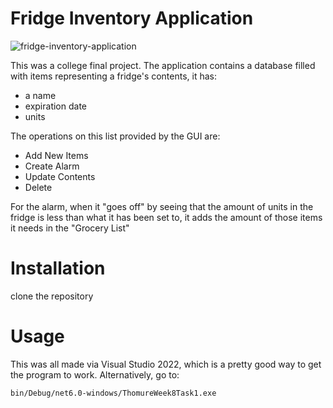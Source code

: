 # Fridge Inventory Application
![fridge-inventory-application](https://github.com/user-attachments/assets/9df4c418-9cfe-4eb5-b1ff-4f9e71c41b5a)

This was a college final project.
The application contains a database filled with items representing a fridge's contents, it has:

- a name
- expiration date
- units

The operations on this list provided by the GUI are:

- Add New Items
- Create Alarm
- Update Contents
- Delete
  
For the alarm, when it "goes off" by seeing that the amount of units in the fridge is less than what it has been set to, it adds the amount of those items it needs in the "Grocery List"

# Installation
clone the repository

# Usage
This was all made via Visual Studio 2022, which is a pretty good way to get the program to work.
Alternatively, go to: 
```
bin/Debug/net6.0-windows/ThomureWeek8Task1.exe
```
